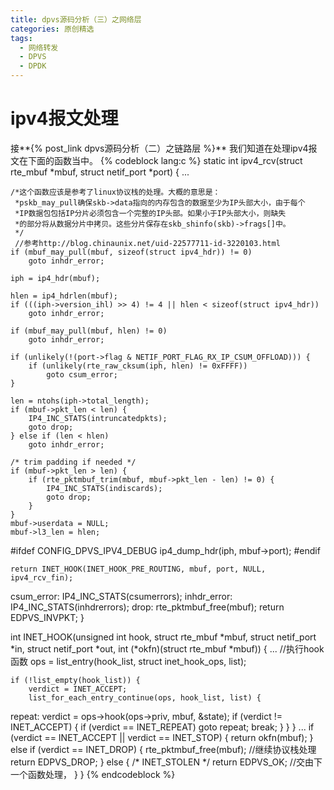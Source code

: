 ```yaml
---
title: dpvs源码分析（三）之网络层
categories: 原创精选
tags:
  - 网络转发
  - DPVS
  - DPDK
---
```


# ipv4报文处理

接**{% post_link dpvs源码分析（二）之链路层 %}** 我们知道在处理ipv4报文在下面的函数当中。
{% codeblock lang:c %}
static int ipv4_rcv(struct rte_mbuf *mbuf, struct netif_port *port)
{
    ...
      
	/*这个函数应该是参考了linux协议栈的处理。大概的意思是：
	 *pskb_may_pull确保skb->data指向的内存包含的数据至少为IP头部大小，由于每个
	 *IP数据包包括IP分片必须包含一个完整的IP头部。如果小于IP头部大小，则缺失
	 *的部分将从数据分片中拷贝。这些分片保存在skb_shinfo(skb)->frags[]中。
	 */
     //参考http://blog.chinaunix.net/uid-22577711-id-3220103.html
    if (mbuf_may_pull(mbuf, sizeof(struct ipv4_hdr)) != 0)
        goto inhdr_error;

    iph = ip4_hdr(mbuf);

    hlen = ip4_hdrlen(mbuf);
    if (((iph->version_ihl) >> 4) != 4 || hlen < sizeof(struct ipv4_hdr))
        goto inhdr_error;

    if (mbuf_may_pull(mbuf, hlen) != 0)
        goto inhdr_error;

    if (unlikely(!(port->flag & NETIF_PORT_FLAG_RX_IP_CSUM_OFFLOAD))) {
        if (unlikely(rte_raw_cksum(iph, hlen) != 0xFFFF))
            goto csum_error;
    }

    len = ntohs(iph->total_length);
    if (mbuf->pkt_len < len) {
        IP4_INC_STATS(intruncatedpkts);
        goto drop;
    } else if (len < hlen)
        goto inhdr_error;

    /* trim padding if needed */
    if (mbuf->pkt_len > len) {
        if (rte_pktmbuf_trim(mbuf, mbuf->pkt_len - len) != 0) {
            IP4_INC_STATS(indiscards);
            goto drop;
        }
    }
    mbuf->userdata = NULL;
    mbuf->l3_len = hlen;

#ifdef CONFIG_DPVS_IPV4_DEBUG
    ip4_dump_hdr(iph, mbuf->port);
#endif

    return INET_HOOK(INET_HOOK_PRE_ROUTING, mbuf, port, NULL, ipv4_rcv_fin);

csum_error:
    IP4_INC_STATS(csumerrors);
inhdr_error:
    IP4_INC_STATS(inhdrerrors);
drop:
    rte_pktmbuf_free(mbuf);
    return EDPVS_INVPKT;
}


int INET_HOOK(unsigned int hook, struct rte_mbuf *mbuf,
        struct netif_port *in, struct netif_port *out,
        int (*okfn)(struct rte_mbuf *mbuf))
{
    ...
    //执行hook函数
    ops = list_entry(hook_list, struct inet_hook_ops, list);

    if (!list_empty(hook_list)) {
        verdict = INET_ACCEPT;
        list_for_each_entry_continue(ops, hook_list, list) {
repeat:
            verdict = ops->hook(ops->priv, mbuf, &state);
            if (verdict != INET_ACCEPT) {
                if (verdict == INET_REPEAT)
                    goto repeat;
                break;
            }
        }
    }
    ...
    if (verdict == INET_ACCEPT || verdict == INET_STOP) {
        return okfn(mbuf); 
    } else if (verdict == INET_DROP) {
        rte_pktmbuf_free(mbuf); //继续协议栈处理
        return EDPVS_DROP;
    } else { /* INET_STOLEN */
        return EDPVS_OK; //交由下一个函数处理，
    }
}
{% endcodeblock %}
